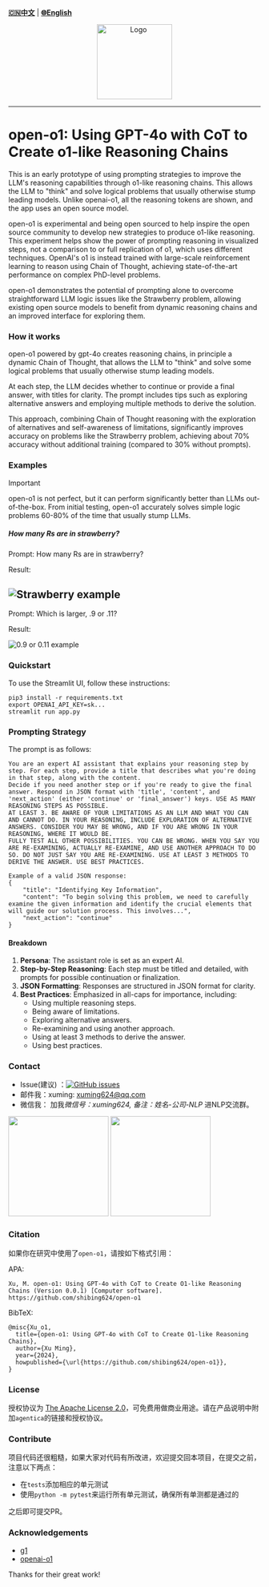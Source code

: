 [**🇨🇳中文**](https://github.com/shibing624/open-o1/blob/main/README_ZH.md) | [**🌐English**](https://github.com/shibing624/open-o1/blob/main/README.md)

<div align="center">
  <a href="https://github.com/shibing624/open-o1">
    <img src="https://raw.githubusercontent.com/shibing624/open-o1/main/docs/logo.png" height="150" alt="Logo">
  </a>
</div>

-----------------
# open-o1: Using GPT-4o with CoT to Create o1-like Reasoning Chains

This is an early prototype of using prompting strategies to improve the LLM's reasoning capabilities through o1-like reasoning chains. This allows the LLM to "think" and solve logical problems that usually otherwise stump leading models. 
Unlike openai-o1, all the reasoning tokens are shown, and the app uses an open source model.

open-o1 is experimental and being open sourced to help inspire the open source community to develop new strategies to produce o1-like reasoning. 
This experiment helps show the power of prompting reasoning in visualized steps, not a comparison to or full replication of o1, which uses different techniques. 
OpenAI's o1 is instead trained with large-scale reinforcement learning to reason using Chain of Thought, achieving state-of-the-art performance on complex PhD-level problems. 

open-o1 demonstrates the potential of prompting alone to overcome straightforward LLM logic issues like the Strawberry problem, allowing existing open source models to benefit from dynamic reasoning chains and an improved interface for exploring them.

### How it works

open-o1 powered by gpt-4o creates reasoning chains, in principle a dynamic Chain of Thought, that allows the LLM to "think" and solve some logical problems that usually otherwise stump leading models.

At each step, the LLM decides whether to continue or provide a final answer, with titles for clarity. The prompt includes tips such as exploring alternative answers and employing multiple methods to derive the solution.

This approach, combining Chain of Thought reasoning with the exploration of alternatives and self-awareness of limitations, significantly improves accuracy on problems like the Strawberry problem, achieving about 70% accuracy without additional training (compared to 30% without prompts).

### Examples

> [!IMPORTANT]
> open-o1 is not perfect, but it can perform significantly better than LLMs out-of-the-box. From initial testing, open-o1 accurately solves simple logic problems 60-80% of the time that usually stump LLMs.


##### How many Rs are in strawberry?
Prompt: How many Rs are in strawberry?

Result:

![Strawberry example](https://github.com/shibing624/open-o1/blob/main/docs/r3.png)
---

Prompt: Which is larger, .9 or .11?

Result:

![0.9 or 0.11 example](https://github.com/shibing624/open-o1/blob/main/docs/0.9.png)


### Quickstart

To use the Streamlit UI, follow these instructions:

```shell
pip3 install -r requirements.txt
export OPENAI_API_KEY=sk...
streamlit run app.py
```

### Prompting Strategy

The prompt is as follows:

```
You are an expert AI assistant that explains your reasoning step by step. For each step, provide a title that describes what you're doing in that step, along with the content. 
Decide if you need another step or if you're ready to give the final answer. Respond in JSON format with 'title', 'content', and 'next_action' (either 'continue' or 'final_answer') keys. USE AS MANY REASONING STEPS AS POSSIBLE. 
AT LEAST 3. BE AWARE OF YOUR LIMITATIONS AS AN LLM AND WHAT YOU CAN AND CANNOT DO. IN YOUR REASONING, INCLUDE EXPLORATION OF ALTERNATIVE ANSWERS. CONSIDER YOU MAY BE WRONG, AND IF YOU ARE WRONG IN YOUR REASONING, WHERE IT WOULD BE. 
FULLY TEST ALL OTHER POSSIBILITIES. YOU CAN BE WRONG. WHEN YOU SAY YOU ARE RE-EXAMINING, ACTUALLY RE-EXAMINE, AND USE ANOTHER APPROACH TO DO SO. DO NOT JUST SAY YOU ARE RE-EXAMINING. USE AT LEAST 3 METHODS TO DERIVE THE ANSWER. USE BEST PRACTICES.

Example of a valid JSON response:
{
    "title": "Identifying Key Information",
    "content": "To begin solving this problem, we need to carefully examine the given information and identify the crucial elements that will guide our solution process. This involves...",
    "next_action": "continue"
}
```

#### Breakdown
1. **Persona**: The assistant role is set as an expert AI.
2. **Step-by-Step Reasoning**: Each step must be titled and detailed, with prompts for possible continuation or finalization.
3. **JSON Formatting**: Responses are structured in JSON format for clarity.
4. **Best Practices**: Emphasized in all-caps for importance, including:
    - Using multiple reasoning steps.
    - Being aware of limitations.
    - Exploring alternative answers.
    - Re-examining and using another approach.
    - Using at least 3 methods to derive the answer.
    - Using best practices.

### Contact

- Issue(建议)
  ：[![GitHub issues](https://img.shields.io/github/issues/shibing624/agentica.svg)](https://github.com/shibing624/agentica/issues)
- 邮件我：xuming: xuming624@qq.com
- 微信我： 加我*微信号：xuming624, 备注：姓名-公司-NLP* 进NLP交流群。

<img src="https://github.com/shibing624/open-o1/blob/main/docs/wechat.jpeg" width="200" />

<img src="https://github.com/shibing624/open-o1/blob/main/docs/wechat_group.jpg" width="200" />


### Citation

如果你在研究中使用了`open-o1`，请按如下格式引用：

APA:

```
Xu, M. open-o1: Using GPT-4o with CoT to Create O1-like Reasoning Chains (Version 0.0.1) [Computer software]. https://github.com/shibing624/open-o1
```

BibTeX:

```
@misc{Xu_o1,
  title={open-o1: Using GPT-4o with CoT to Create O1-like Reasoning Chains},
  author={Xu Ming},
  year={2024},
  howpublished={\url{https://github.com/shibing624/open-o1}},
}
```

### License

授权协议为 [The Apache License 2.0](/LICENSE)，可免费用做商业用途。请在产品说明中附加`agentica`的链接和授权协议。
### Contribute

项目代码还很粗糙，如果大家对代码有所改进，欢迎提交回本项目，在提交之前，注意以下两点：

- 在`tests`添加相应的单元测试
- 使用`python -m pytest`来运行所有单元测试，确保所有单测都是通过的

之后即可提交PR。

### Acknowledgements 

- [g1](https://github.com/bklieger-groq/g1)
- [openai-o1](https://openai.com/o1/)


Thanks for their great work!

